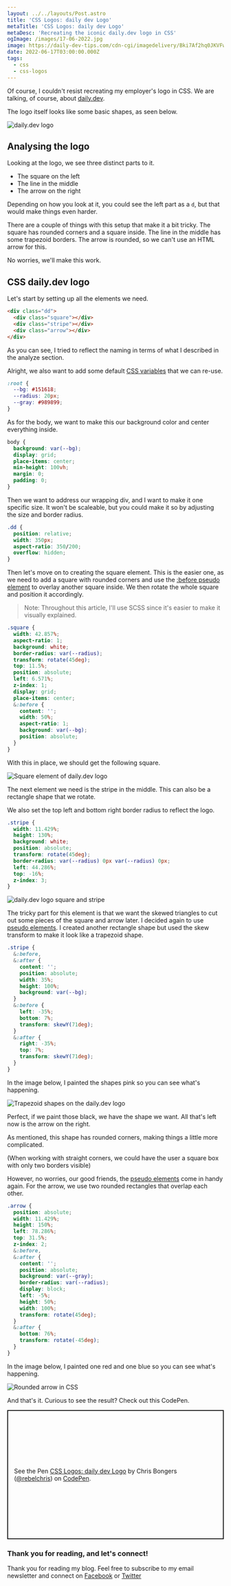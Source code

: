 ```yaml
---
layout: ../../layouts/Post.astro
title: 'CSS Logos: daily dev Logo'
metaTitle: 'CSS Logos: daily dev Logo'
metaDesc: 'Recreating the iconic daily.dev logo in CSS'
ogImage: /images/17-06-2022.jpg
image: https://daily-dev-tips.com/cdn-cgi/imagedelivery/Bki7Af2hq0JKVFw1XYYMQg/6cf08b59-0284-477f-8aa0-354bf358ac00
date: 2022-06-17T03:00:00.000Z
tags:
  - css
  - css-logos
---
```


Of course, I couldn't resist recreating my employer's logo in CSS. We are talking, of course, about [daily.dev](https://daily.dev/).

The logo itself looks like some basic shapes, as seen below.

![daily.dev logo](https://cdn.hashnode.com/res/hashnode/image/upload/v1654585555653/b4pafSL1j.png)

## Analysing the logo

Looking at the logo, we see three distinct parts to it.

- The square on the left
- The line in the middle
- The arrow on the right

Depending on how you look at it, you could see the left part as a `d`, but that would make things even harder.

There are a couple of things with this setup that make it a bit tricky.
The square has rounded corners and a square inside.
The line in the middle has some trapezoid borders.
The arrow is rounded, so we can't use an HTML arrow for this.

No worries, we'll make this work.

## CSS daily.dev logo

Let's start by setting up all the elements we need.

```html
<div class="dd">
  <div class="square"></div>
  <div class="stripe"></div>
  <div class="arrow"></div>
</div>
```

As you can see, I tried to reflect the naming in terms of what I described in the analyze section.

Alright, we also want to add some default [CSS variables](https://daily-dev-tips.com/posts/how-to-use-css-vars/) that we can re-use.

```css
:root {
  --bg: #151618;
  --radius: 20px;
  --gray: #989899;
}
```

As for the body, we want to make this our background color and center everything inside.

```css
body {
  background: var(--bg);
  display: grid;
  place-items: center;
  min-height: 100vh;
  margin: 0;
  padding: 0;
}
```

Then we want to address our wrapping div, and I want to make it one specific size. It won't be scaleable, but you could make it so by adjusting the size and border radius.

```css
.dd {
  position: relative;
  width: 350px;
  aspect-ratio: 350/200;
  overflow: hidden;
}
```

Then let's move on to creating the square element. This is the easier one, as we need to add a square with rounded corners and use the [:before pseudo element](https://daily-dev-tips.com/posts/css-pseudo-elements/#before-pseudo-element) to overlay another square inside.
We then rotate the whole square and position it accordingly.

> Note: Throughout this article, I'll use SCSS since it's easier to make it visually explained.

```css
.square {
  width: 42.857%;
  aspect-ratio: 1;
  background: white;
  border-radius: var(--radius);
  transform: rotate(45deg);
  top: 11.5%;
  position: absolute;
  left: 6.571%;
  z-index: 1;
  display: grid;
  place-items: center;
  &:before {
    content: '';
    width: 50%;
    aspect-ratio: 1;
    background: var(--bg);
    position: absolute;
  }
}
```

With this in place, we should get the following square.

![Square element of daily.dev logo](https://cdn.hashnode.com/res/hashnode/image/upload/v1654586273040/-MT9T1Pxv.png)

The next element we need is the stripe in the middle.
This can also be a rectangle shape that we rotate.

We also set the top left and bottom right border radius to reflect the logo.

```css
.stripe {
  width: 11.429%;
  height: 130%;
  background: white;
  position: absolute;
  transform: rotate(45deg);
  border-radius: var(--radius) 0px var(--radius) 0px;
  left: 44.286%;
  top: -16%;
  z-index: 3;
}
```

![daily.dev logo square and stripe](https://cdn.hashnode.com/res/hashnode/image/upload/v1654586744581/A-LnEFJ5a.png)

The tricky part for this element is that we want the skewed triangles to cut out some pieces of the square and arrow later.
I decided again to use [pseudo elements](https://daily-dev-tips.com/posts/css-pseudo-elements/). I created another rectangle shape but used the skew transform to make it look like a trapezoid shape.

```css
.stripe {
  &:before,
  &:after {
    content: '';
    position: absolute;
    width: 35%;
    height: 100%;
    background: var(--bg);
  }
  &:before {
    left: -35%;
    bottom: 7%;
    transform: skewY(71deg);
  }
  &:after {
    right: -35%;
    top: 7%;
    transform: skewY(71deg);
  }
}
```

In the image below, I painted the shapes pink so you can see what's happening.

![Trapezoid shapes on the daily.dev logo](https://cdn.hashnode.com/res/hashnode/image/upload/v1654587329319/Icr1LttMw.png)

Perfect, if we paint those black, we have the shape we want.
All that's left now is the arrow on the right.

As mentioned, this shape has rounded corners, making things a little more complicated.

(When working with straight corners, we could have the user a square box with only two borders visible)

However, no worries, our good friends, the [pseudo elements](https://daily-dev-tips.com/posts/css-pseudo-elements/) come in handy again.
For the arrow, we use two rounded rectangles that overlap each other.

```css
.arrow {
  position: absolute;
  width: 11.429%;
  height: 150%;
  left: 78.286%;
  top: 31.5%;
  z-index: 2;
  &:before,
  &:after {
    content: '';
    position: absolute;
    background: var(--gray);
    border-radius: var(--radius);
    display: block;
    left: -5%;
    height: 50%;
    width: 100%;
    transform: rotate(45deg);
  }
  &:after {
    bottom: 76%;
    transform: rotate(-45deg);
  }
}
```

In the image below, I painted one red and one blue so you can see what's happening.

![Rounded arrow in CSS](https://cdn.hashnode.com/res/hashnode/image/upload/v1654587476609/BKI5Q9LhD.png)

And that's it. Curious to see the result?
Check out this CodePen.

<p class="codepen" data-height="300" data-default-tab="html,result" data-slug-hash="WNMgxag" data-user="rebelchris" style="height: 300px; box-sizing: border-box; display: flex; align-items: center; justify-content: center; border: 2px solid; margin: 1em 0; padding: 1em;">
  <span>See the Pen <a href="https://codepen.io/rebelchris/pen/WNMgxag">
  CSS Logos: daily dev Logo</a> by Chris Bongers (<a href="https://codepen.io/rebelchris">@rebelchris</a>)
  on <a href="https://codepen.io">CodePen</a>.</span>
</p>
<script async src="https://cpwebassets.codepen.io/assets/embed/ei.js"></script>

### Thank you for reading, and let's connect!

Thank you for reading my blog. Feel free to subscribe to my email newsletter and connect on [Facebook](https://www.facebook.com/DailyDevTipsBlog) or [Twitter](https://twitter.com/DailyDevTips1)
